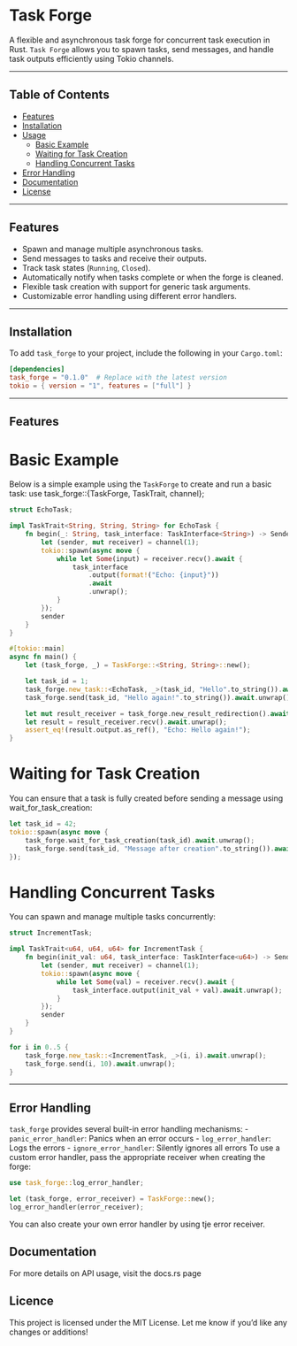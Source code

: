 # Task Forge

A flexible and asynchronous task forge for concurrent task execution in Rust. `Task Forge` allows you to spawn tasks, send messages, and handle task outputs efficiently using Tokio channels.

---

## **Table of Contents**
- [Features](#features)
- [Installation](#installation)
- [Usage](#usage)
  - [Basic Example](#basic-example)
  - [Waiting for Task Creation](#waiting-for-task-creation)
  - [Handling Concurrent Tasks](#handling-concurrent-tasks)
- [Error Handling](#error-handling)
- [Documentation](#documentation)
- [License](#license)

---

## **Features**
- Spawn and manage multiple asynchronous tasks.
- Send messages to tasks and receive their outputs.
- Track task states (`Running`, `Closed`).
- Automatically notify when tasks complete or when the forge is cleaned.
- Flexible task creation with support for generic task arguments.
- Customizable error handling using different error handlers.

---

## **Installation**
To add `task_forge` to your project, include the following in your `Cargo.toml`:
```toml
[dependencies]
task_forge = "0.1.0"  # Replace with the latest version
tokio = { version = "1", features = ["full"] }
```

---

## **Features**

# Basic Example

Below is a simple example using the `TaskForge` to create and run a basic task:
use task_forge::{TaskForge, TaskTrait, channel};

```rust
struct EchoTask;

impl TaskTrait<String, String, String> for EchoTask {
    fn begin(_: String, task_interface: TaskInterface<String>) -> Sender<String> {
        let (sender, mut receiver) = channel(1);
        tokio::spawn(async move {
            while let Some(input) = receiver.recv().await {
                task_interface
                    .output(format!("Echo: {input}"))
                    .await
                    .unwrap();
            }
        });
        sender
    }
}

#[tokio::main]
async fn main() {
    let (task_forge, _) = TaskForge::<String, String>::new();

    let task_id = 1;
    task_forge.new_task::<EchoTask, _>(task_id, "Hello".to_string()).await.unwrap();
    task_forge.send(task_id, "Hello again!".to_string()).await.unwrap();

    let mut result_receiver = task_forge.new_result_redirection().await;
    let result = result_receiver.recv().await.unwrap();
    assert_eq!(result.output.as_ref(), "Echo: Hello again!");
}
```

# Waiting for Task Creation

You can ensure that a task is fully created before sending a message using wait_for_task_creation:
```rust
let task_id = 42;
tokio::spawn(async move {
    task_forge.wait_for_task_creation(task_id).await.unwrap();
    task_forge.send(task_id, "Message after creation".to_string()).await.unwrap();
});
```

# Handling Concurrent Tasks

You can spawn and manage multiple tasks concurrently:
```rust
struct IncrementTask;

impl TaskTrait<u64, u64, u64> for IncrementTask {
    fn begin(init_val: u64, task_interface: TaskInterface<u64>) -> Sender<u64> {
        let (sender, mut receiver) = channel(1);
        tokio::spawn(async move {
            while let Some(val) = receiver.recv().await {
                task_interface.output(init_val + val).await.unwrap();
            }
        });
        sender
    }
}

for i in 0..5 {
    task_forge.new_task::<IncrementTask, _>(i, i).await.unwrap();
    task_forge.send(i, 10).await.unwrap();
}
```

---

## **Error Handling**

`task_forge` provides several built-in error handling mechanisms:
    - `panic_error_handler`: Panics when an error occurs
    - `log_error_handler`: Logs the errors
    - `ignore_error_handler`: Silently ignores all errors
To use a custom error handler, pass the appropriate receiver when creating the forge:
```rust
use task_forge::log_error_handler;

let (task_forge, error_receiver) = TaskForge::new();
log_error_handler(error_receiver);
```
You can also create your own error handler by using tje error receiver.

## **Documentation**

For more details on API usage, visit the docs.rs page

## **Licence**

This project is licensed under the MIT License.
Let me know if you’d like any changes or additions!
